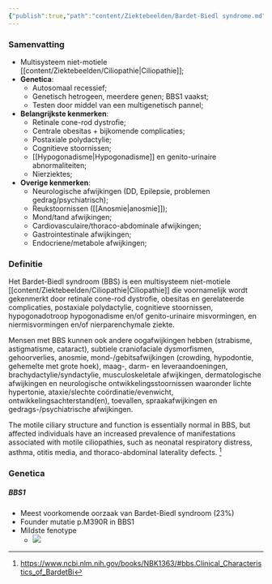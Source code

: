 ```yaml
---
{"publish":true,"path":"content/Ziektebeelden/Bardet-Biedl syndrome.md","permalink":"/content/ziektebeelden/bardet-biedl-syndrome/","title":"Bardet-Biedl syndrome","tags":["Klinische","genetica/Ciliopathie","Syndroom","Ziektebeeld"]}
---
```







### Samenvatting
- Multisysteem niet-motiele [[content/Ziektebeelden/Ciliopathie\|Ciliopathie]];
- **Genetica**:
	- Autosomaal recessief;
	- Genetisch hetrogeen, meerdere genen; BBS1 vaakst;
	- Testen door middel van een multigenetisch pannel;
- **Belangrijkste kenmerken**: 
	- Retinale cone-rod dystrofie;
	- Centrale obesitas + bijkomende complicaties;
	- Postaxiale polydactylie;
	- Cognitieve stoornissen;
	- [[Hypogonadisme\|Hypogonadisme]] en genito-urinaire abnormaliteiten;
	- Nierziektes;
- **Overige kenmerken**: 
	- Neurologische afwijkingen (DD, Epilepsie, problemen gedrag/psychiatrisch);
	- Reukstoornissen ([[Anosmie\|anosmie]]);
	- Mond/tand afwijkingen;
	- Cardiovasculaire/thoraco-abdominale afwijkingen;
	- Gastrointestinale afwijkingen;
	- Endocriene/metabole afwijkingen;
### Definitie
Het Bardet-Biedl syndroom (BBS) is een multisysteem niet-motiele [[content/Ziektebeelden/Ciliopathie\|Ciliopathie]] die voornamelijk wordt gekenmerkt door retinale cone-rod dystrofie, obesitas en gerelateerde complicaties, postaxiale polydactylie, cognitieve stoornissen, hypogonadotroop hypogonadisme en/of genito-urinaire misvormingen, en niermisvormingen en/of nierparenchymale ziekte. 

Mensen met BBS kunnen ook andere oogafwijkingen hebben (strabisme, astigmatisme, cataract), subtiele craniofaciale dysmorfismen, gehoorverlies, anosmie, mond-/gebitsafwijkingen (crowding, hypodontie, gehemelte met grote hoek), maag-, darm- en leveraandoeningen, brachydactylie/syndactylie, musculoskeletale afwijkingen, dermatologische afwijkingen en neurologische ontwikkelingsstoornissen waaronder lichte hypertonie, ataxie/slechte coördinatie/evenwicht, ontwikkelingsachterstand(en), toevallen, spraakafwijkingen en gedrags-/psychiatrische afwijkingen.

The motile ciliary structure and function is essentially normal in BBS, but affected individuals have an increased prevalence of manifestations associated with motile ciliopathies, such as neonatal respiratory distress, asthma, otitis media, and thoraco-abdominal laterality defects. [^1]

[^1]: https://www.ncbi.nlm.nih.gov/books/NBK1363/#bbs.Clinical_Characteristics_of_BardetBi

### Genetica
##### BBS1

- Meest voorkomende oorzaak van Bardet-Biedl syndroom (23%)
- Founder mutatie p.M390R in BBS1
- Mildste fenotype
	- ![](https://i.imgur.com/EcdwNwq.png)
